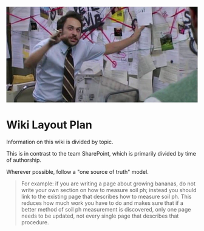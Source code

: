 ![Pepe Silvia conspiracy board](Charlies-Pepe-Silvia-conspiracy-in-Its-Always-Sunny-1919213752.jpg)
# Wiki Layout Plan

Information on this wiki is divided by topic.

This is in contrast to the team SharePoint, which is primarily divided by time of authorship.

Wherever possible, follow a "one source of truth" model. 
>For example: if you are writing a page about growing bananas, do not write your own section on how to measure soil ph; instead you should link to the existing page that describes how to measure soil ph. This reduces how much work you have to do and makes sure that if a better method of soil ph measurement is discovered, only one page needs to be updated, not every single page that describes that procedure.